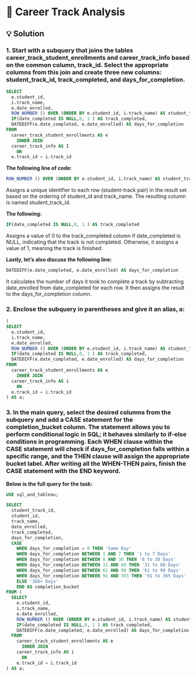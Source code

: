 # 💼 Career Track Analysis

## 💡 Solution

### 1. Start with a subquery that joins the tables career_track_student_enrollments and career_track_info based on the common column, track_id. Select the appropriate columns from this join and create three new columns: student_track_id, track_completed, and days_for_completion.

````sql
SELECT
  e.student_id,
  i.track_name,
  e.date_enrolled,
  ROW_NUMBER () OVER (ORDER BY e.student_id, i.track_name) AS student_track_id,
  IF(date_completed IS NULL,0, 1 ) AS track_completed,
  DATEDIFF(e.date_completed, e.date_enrolled) AS days_for_completion 
FROM
  career_track_student_enrollments AS e
    INNER JOIN
  career_track_info AS I
    ON
  e.track_id = i.track_id
````

**The following line of code:**

````sql
ROW_NUMBER () OVER (ORDER BY e.student_id, i.track_name) AS student_track_id
````

Assigns a unique identifier to each row (student-track pair) in the result set based on the ordering of student_id and track_name. The resulting column is named student_track_id.

**The following:**

````sql
IF(date_completed IS NULL,0, 1 ) AS track_completed
````

Assigns a value of 0 to the track_completed column if date_completed is NULL, indicating that the track is not completed. Otherwise, it assigns a value of 1, meaning the track is finished.

**Lastly, let’s also discuss the following line:**

````sql
DATEDIFF(e.date_completed, e.date_enrolled) AS days_for_completion
````

It calculates the number of days it took to complete a track by subtracting date_enrolled from date_completed for each row. It then assigns the result to the days_for_completion column.

### 2. Enclose the subquery in parentheses and give it an alias, a:

````sql
(
SELECT 
  e.student_id,
  i.track_name,
  e.date_enrolled,
  ROW_NUMBER () OVER (ORDER BY e.student_id, i.track_name) AS student_track_id, 
  IF(date_completed IS NULL,0, 1 ) AS track_completed, 
  DATEDIFF(e.date_completed, e.date_enrolled) AS days_for_completion
FROM
  career_track_student_enrollments AS e
    INNER JOIN
  career_track_info AS i 
    ON
  e.track_id = i.track_id 
) AS a;
````

### 3. In the main query, select the desired columns from the subquery and add a CASE statement for the completion_bucket column. The statement allows you to perform conditional logic in SQL; it behaves similarly to if-else conditions in programming. Each WHEN clause within the CASE statement will check if days_for_completion falls within a specific range, and the THEN clause will assign the appropriate bucket label. After writing all the WHEN-THEN pairs, finish the CASE statement with the END keyword.

**Below is the full query for the task:**

````sql
USE sql_and_tableau;

SELECT
  student_track_id,
  student_id,
  track_name,
  date_enrolled,
  track_completed,
  days_for_completion,
  CASE
    WHEN days_for_completion = 0 THEN 'Same Day'
    WHEN days_for_completion BETWEEN 1 AND 7 THEN '1 to 7 Days'
    WHEN days_for_completion BETWEEN 8 AND 30 THEN '8 to 30 Days'
    WHEN days_for_completion BETWEEN 31 AND 60 THEN '31 to 60 Days'
    WHEN days_for_completion BETWEEN 61 AND 90 THEN '61 to 90 Days'
    WHEN days_for_completion BETWEEN 91 AND 365 THEN '91 to 365 Days'
    ELSE '366+ Days'
    END AS completion_bucket
FROM (
  SELECT 
    e.student_id,
    i.track_name,
    e.date_enrolled,
    ROW_NUMBER () OVER (ORDER BY e.student_id, i.track_name) AS student_track_id,
    IF(date_completed IS NULL,0, 1 ) AS track_completed,
    DATEDIFF(e.date_completed, e.date_enrolled) AS days_for_completion
  FROM
    career_track_student_enrollments AS e
      INNER JOIN
    career_track_info AS i 
      ON
    e.track_id = i.track_id
) AS a;
````
